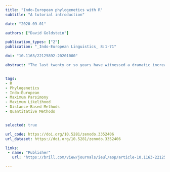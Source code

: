 ```yaml
---
title: "Indo-European phylogenetics with R"
subtitle: "A tutorial introduction"

date: "2020-09-01"

authors: ["David Goldstein"]

publication_types: ["2"]
publication: "_Indo-European Linguistics_ 8:1-71"

doi: "10.1163/22125892-20201000"

abstract: "The last twenty or so years have witnessed a dramatic increase in the use of computational methods for inferring linguistic phylogenies. Although the results of this research have been controversial, the methods themselves are an undeniable boon for historical and Indo-European linguistics, if for no other reason than that they allow the field to pursue questions that were previously intractable. After a review of the advantages and disadvantages of computational phylogenetic methods, I introduce the following methods of phylogenetic inference in R: max- imum parsimony; distance-based methods (UPGMA and neighbor joining); and maximum likelihood estimation. I discuss the strengths and weaknesses of each of these methods and in addition explicate various measures associated with phylogenetic estimation, including homo- plasy indices and bootstrapping. Phylogenetic inference is carried out on the Indo-European dataset compiled by Don Ringe and Ann Taylor, which includes phonological, morphological, and lexical characters."


tags:
- R
- Phylogenetics
- Indo-European
- Maximum Parsimony
- Maximum Likelihood
- Distance-Based Methods
- Quantitative Methods


selected: true

url_code: https://doi.org/10.5281/zenodo.3352406
url_dataset: https://doi.org/10.5281/zenodo.3352406

links:
 - name: "Publisher"
   url: "https://brill.com/view/journals/ieul/aop/article-10.1163-22125892-20201000/article-10.1163-22125892-20201000.xml"

---
```

